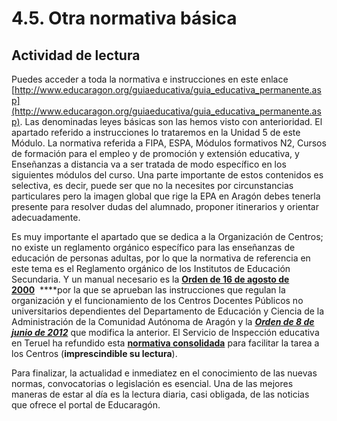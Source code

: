 
# 4.5. Otra normativa básica

## Actividad de lectura

Puedes acceder a toda la normativa e instrucciones en este enlace [http://www.educaragon.org/guiaeducativa/guia_educativa_permanente.asp](http://www.educaragon.org/guiaeducativa/guia_educativa_permanente.asp). Las denominadas leyes básicas son las hemos visto con anterioridad. El apartado referido a instrucciones lo trataremos en la Unidad 5 de este Módulo. La normativa referida a FIPA, ESPA, Módulos formativos N2, Cursos de formación para el empleo y de promoción y extensión educativa, y Enseñanzas a distancia va a ser tratada de modo específico en los siguientes módulos del curso. Una parte importante de estos contenidos es selectiva, es decir, puede ser que no la necesites por circunstancias particulares pero la imagen global que rige la EPA en Aragón debes tenerla presente para resolver dudas del alumnado, proponer itinerarios y orientar adecuadamente.

Es muy importante el apartado que se dedica a la Organización de Centros; no existe un reglamento orgánico específico para las enseñanzas de educación de personas adultas, por lo que la normativa de referencia en este tema es el Reglamento orgánico de los Institutos de Educación Secundaria. Y un manual necesario es la ****[Orden de 16 de agosto de 2000](Orden_16_agosto_2000.pdf)****  ****por la que se aprueban las instrucciones que regulan la organización y el funcionamiento de los Centros Docentes Públicos no universitarios dependientes del Departamento de Educación y Ciencia de la Administración de la Comunidad Autónoma de Aragón y la [***Orden de 8 de junio de 2012***](Orden_8_junio_2012_modifica_orden_16_agosto_2000.pdf) que modifica la anterior. El Servicio de Inspección educativa en Teruel ha refundido esta **[**normativa consolidada**](ORDEN_160800_Adultos_Anexo_III_(consolidada).pdf)** para facilitar la tarea a los Centros (**imprescindible su lectura**).

Para finalizar, la actualidad e inmediatez en el conocimiento de las nuevas normas, convocatorias o legislación es esencial. Una de las mejores maneras de estar al día es la lectura diaria, casi obligada, de las noticias que ofrece el portal de Educaragón.
